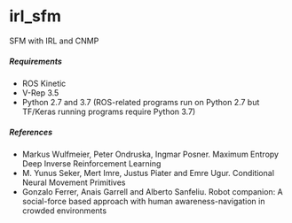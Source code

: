 # irl_sfm
SFM with IRL and CNMP

##### Requirements
 - ROS Kinetic
 - V-Rep 3.5
 - Python 2.7 and 3.7 (ROS-related programs run on Python 2.7 but TF/Keras running programs require Python 3.7)

##### References
 - Markus Wulfmeier, Peter Ondruska, Ingmar Posner. Maximum Entropy Deep Inverse Reinforcement Learning
 - M. Yunus Seker, Mert Imre, Justus Piater and Emre Ugur. Conditional Neural Movement Primitives
 - Gonzalo Ferrer, Anais Garrell and Alberto Sanfeliu. Robot companion: A social-force based approach with human awareness-navigation in crowded environments
